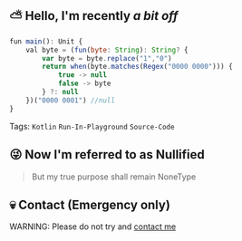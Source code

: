 ## :partly_sunny: Hello, I'm recently _a bit off_
 
```javascript
fun main(): Unit {
    val byte = (fun(byte: String): String? {
        var byte = byte.replace("1","0")
        return when(byte.matches(Regex("0000 0000"))) {
            true -> null
            false -> byte
        } ?: null
    })("0000 0001") //null
}
```

Tags: `Kotlin` `Run-In-Playground` `Source-Code`

## :stuck_out_tongue_winking_eye: Now I'm referred to as Nullified
> But my true purpose shall remain NoneType

## :skull: Contact (Emergency only)
WARNING: Please do not try and [contact me](https://github.com/byte-is-null/contact-info)

